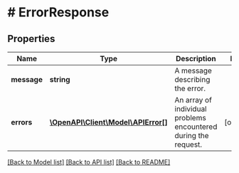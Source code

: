 # # ErrorResponse

## Properties

Name | Type | Description | Notes
------------ | ------------- | ------------- | -------------
**message** | **string** | A message describing the error. | 
**errors** | [**\OpenAPI\Client\Model\APIError[]**](APIError.md) | An array of individual problems encountered during the request. | [optional] 

[[Back to Model list]](../../README.md#documentation-for-models) [[Back to API list]](../../README.md#documentation-for-api-endpoints) [[Back to README]](../../README.md)


